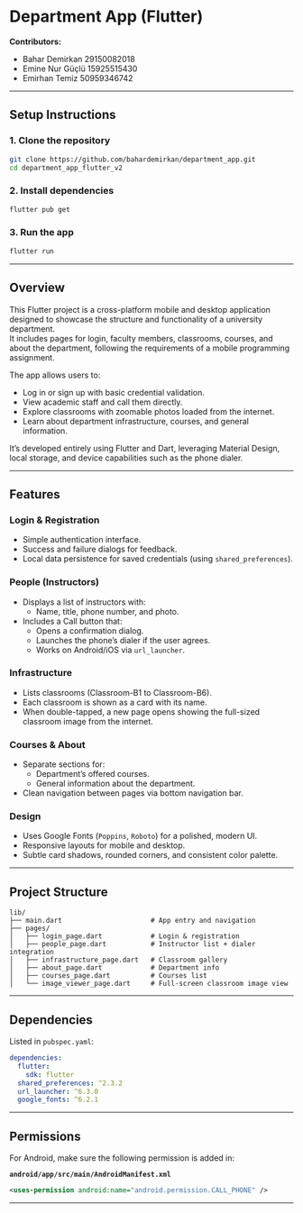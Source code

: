# Department App (Flutter)

**Contributors:**  
- Bahar Demirkan 29150082018 
- Emine Nur Güçlü 15925515430
- Emirhan Temiz 50959346742

---

## Setup Instructions

### 1. Clone the repository
```bash
git clone https://github.com/bahardemirkan/department_app.git
cd department_app_flutter_v2
```

### 2. Install dependencies
```bash
flutter pub get
```

### 3. Run the app
```bash
flutter run
```

---

## Overview

This Flutter project is a cross-platform mobile and desktop application designed to showcase the structure and functionality of a university department.  
It includes pages for login, faculty members, classrooms, courses, and about the department, following the requirements of a mobile programming assignment.

The app allows users to:
- Log in or sign up with basic credential validation.
- View academic staff and call them directly.
- Explore classrooms with zoomable photos loaded from the internet.
- Learn about department infrastructure, courses, and general information.

It’s developed entirely using Flutter and Dart, leveraging Material Design, local storage, and device capabilities such as the phone dialer.

---

## Features

### Login & Registration
- Simple authentication interface.
- Success and failure dialogs for feedback.
- Local data persistence for saved credentials (using `shared_preferences`).

### People (Instructors)
- Displays a list of instructors with:
  - Name, title, phone number, and photo.
- Includes a Call button that:
  - Opens a confirmation dialog.
  - Launches the phone’s dialer if the user agrees.
  - Works on Android/iOS via `url_launcher`.

### Infrastructure
- Lists classrooms (Classroom-B1 to Classroom-B6).
- Each classroom is shown as a card with its name.
- When double-tapped, a new page opens showing the full-sized classroom image from the internet.

### Courses & About
- Separate sections for:
  - Department’s offered courses.
  - General information about the department.
- Clean navigation between pages via bottom navigation bar.

### Design
- Uses Google Fonts (`Poppins`, `Roboto`) for a polished, modern UI.
- Responsive layouts for mobile and desktop.
- Subtle card shadows, rounded corners, and consistent color palette.

---

## Project Structure

```
lib/
├── main.dart                      # App entry and navigation
├── pages/
│   ├── login_page.dart            # Login & registration
│   ├── people_page.dart           # Instructor list + dialer integration
│   ├── infrastructure_page.dart   # Classroom gallery
│   ├── about_page.dart            # Department info
│   ├── courses_page.dart          # Courses list
│   └── image_viewer_page.dart     # Full-screen classroom image view
```

---

## Dependencies

Listed in `pubspec.yaml`:

```yaml
dependencies:
  flutter:
    sdk: flutter
  shared_preferences: ^2.3.2
  url_launcher: ^6.3.0
  google_fonts: ^6.2.1
```

---

## Permissions

For Android, make sure the following permission is added in:

**`android/app/src/main/AndroidManifest.xml`**
```xml
<uses-permission android:name="android.permission.CALL_PHONE" />
```

---
